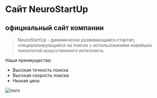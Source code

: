 # Сайт NeuroStartUp
## официальный сайт компании

> NeuroStartUp - динамически развивающийся стартап, специализирующийся на поиске с использованием новейших технологий искусственного интеллекта.

Наши преимущества:
* Высокая точность поиска
* Высокая скорость поиска
* Низкая цена

![лого](https://raw.githubusercontent.com/roman-krasowski/git-train/master/NeuroStartUp.png)
